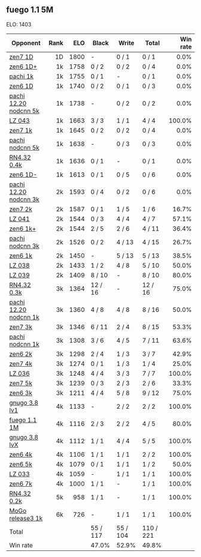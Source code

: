 ## fuego 1.1 5M ##

ELO: 1403

Opponent | Rank | ELO | Black | Write | Total | Win rate
---------|-----:|----:|-------|-------|-------|-------:
[zen7 1D](zen7%201D.md) | 1D | 1800 | - | 0 / 1 | 0 / 1 | 0.0%
[zen6 1D+](zen6%201D+.md) | 1k | 1758 | 0 / 2 | 0 / 2 | 0 / 4 | 0.0%
[pachi 1k](pachi%201k.md) | 1k | 1755 | 0 / 1 | - | 0 / 1 | 0.0%
[zen6 1D](zen6%201D.md) | 1k | 1740 | 0 / 2 | 0 / 1 | 0 / 3 | 0.0%
[pachi 12.20 nodcnn 5k](pachi%2012.20%20nodcnn%205k.md) | 1k | 1738 | - | 0 / 2 | 0 / 2 | 0.0%
[LZ 043](LZ%20043.md) | 1k | 1663 | 3 / 3 | 1 / 1 | 4 / 4 | 100.0%
[zen7 1k](zen7%201k.md) | 1k | 1645 | 0 / 2 | 0 / 2 | 0 / 4 | 0.0%
[pachi nodcnn 5k](pachi%20nodcnn%205k.md) | 1k | 1638 | - | 0 / 3 | 0 / 3 | 0.0%
[RN4.32 0.4k](RN4.32%200.4k.md) | 1k | 1636 | 0 / 1 | - | 0 / 1 | 0.0%
[zen6 1D-](zen6%201D-.md) | 1k | 1613 | 0 / 1 | 0 / 5 | 0 / 6 | 0.0%
[pachi 12.20 nodcnn 3k](pachi%2012.20%20nodcnn%203k.md) | 2k | 1593 | 0 / 4 | 0 / 2 | 0 / 6 | 0.0%
[zen7 2k](zen7%202k.md) | 2k | 1587 | 0 / 1 | 1 / 5 | 1 / 6 | 16.7%
[LZ 041](LZ%20041.md) | 2k | 1544 | 0 / 3 | 4 / 4 | 4 / 7 | 57.1%
[zen6 1k+](zen6%201k+.md) | 2k | 1544 | 2 / 5 | 2 / 6 | 4 / 11 | 36.4%
[pachi nodcnn 3k](pachi%20nodcnn%203k.md) | 2k | 1526 | 0 / 2 | 4 / 13 | 4 / 15 | 26.7%
[zen6 1k](zen6%201k.md) | 2k | 1450 | - | 5 / 13 | 5 / 13 | 38.5%
[LZ 038](LZ%20038.md) | 2k | 1433 | 1 / 2 | 4 / 8 | 5 / 10 | 50.0%
[LZ 039](LZ%20039.md) | 2k | 1409 | 8 / 10 | - | 8 / 10 | 80.0%
[RN4.32 0.3k](RN4.32%200.3k.md) | 3k | 1364 | 12 / 16 | - | 12 / 16 | 75.0%
[pachi 12.20 nodcnn 1k](pachi%2012.20%20nodcnn%201k.md) | 3k | 1360 | 4 / 8 | 4 / 8 | 8 / 16 | 50.0%
[zen7 3k](zen7%203k.md) | 3k | 1346 | 6 / 11 | 2 / 4 | 8 / 15 | 53.3%
[pachi nodcnn 1k](pachi%20nodcnn%201k.md) | 3k | 1308 | 3 / 6 | 4 / 5 | 7 / 11 | 63.6%
[zen6 2k](zen6%202k.md) | 3k | 1298 | 2 / 4 | 1 / 3 | 3 / 7 | 42.9%
[zen7 4k](zen7%204k.md) | 3k | 1274 | 0 / 1 | 1 / 3 | 1 / 4 | 25.0%
[LZ 036](LZ%20036.md) | 3k | 1248 | 4 / 4 | 3 / 3 | 7 / 7 | 100.0%
[zen7 5k](zen7%205k.md) | 3k | 1239 | 0 / 3 | 2 / 3 | 2 / 6 | 33.3%
[zen6 3k](zen6%203k.md) | 3k | 1211 | 4 / 4 | 5 / 8 | 9 / 12 | 75.0%
[gnugo 3.8 lv1](gnugo%203.8%20lv1.md) | 4k | 1133 | - | 2 / 2 | 2 / 2 | 100.0%
[fuego 1.1 1M](fuego%201.1%201M.md) | 4k | 1116 | 2 / 3 | 2 / 2 | 4 / 5 | 80.0%
[gnugo 3.8 lvX](gnugo%203.8%20lvX.md) | 4k | 1112 | 1 / 1 | 4 / 4 | 5 / 5 | 100.0%
[zen6 4k](zen6%204k.md) | 4k | 1106 | 1 / 1 | 1 / 1 | 2 / 2 | 100.0%
[zen6 5k](zen6%205k.md) | 4k | 1079 | 0 / 1 | 1 / 1 | 1 / 2 | 50.0%
[LZ 033](LZ%20033.md) | 4k | 1059 | - | 1 / 1 | 1 / 1 | 100.0%
[zen6 7k](zen6%207k.md) | 4k | 1000 | 1 / 1 | - | 1 / 1 | 100.0%
[RN4.32 0.2k](RN4.32%200.2k.md) | 5k | 958 | 1 / 1 | - | 1 / 1 | 100.0%
[MoGo release3 1k](MoGo%20release3%201k.md) | 6k | 726 | - | 1 / 1 | 1 / 1 | 100.0%
Total | | | 55 / 117 | 55 / 104 | 110 / 221 | 
Win rate| | | 47.0% | 52.9% | 49.8% | 
